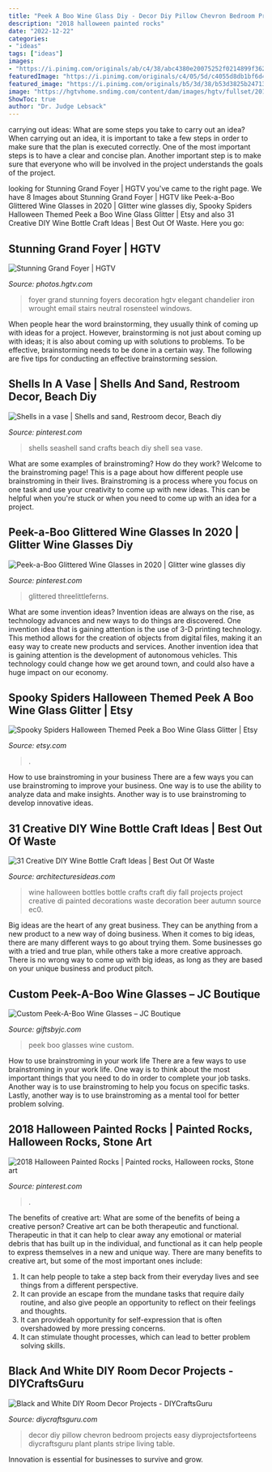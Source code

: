 ```yaml
---
title: "Peek A Boo Wine Glass Diy - Decor Diy Pillow Chevron Bedroom Projects Easy Diyprojectsforteens Diycraftsguru Plant Plants Stripe Living Table"
description: "2018 halloween painted rocks"
date: "2022-12-22"
categories:
- "ideas"
tags: ["ideas"]
images:
- "https://i.pinimg.com/originals/ab/c4/38/abc4380e20075252f0214899f3622bab.jpg"
featuredImage: "https://i.pinimg.com/originals/c4/05/5d/c4055d8db1bf6d4711488ea81cab23eb.jpg"
featured_image: "https://i.pinimg.com/originals/b5/3d/38/b53d3825b24713af445a1abdd60c5e18.jpg"
image: "https://hgtvhome.sndimg.com/content/dam/images/hgtv/fullset/2010/11/12/1/DP_Rosensteel-neutral-foyer_s3x4.jpg.rend.hgtvcom.966.1288.suffix/1400956635588.jpeg"
ShowToc: true
author: "Dr. Judge Lebsack"
---
```



carrying out ideas: What are some steps you take to carry out an idea?
When carrying out an idea, it is important to take a few steps in order to make sure that the plan is executed correctly. One of the most important steps is to have a clear and concise plan. Another important step is to make sure that everyone who will be involved in the project understands the goals of the project.

	

		
looking for Stunning Grand Foyer | HGTV you've came to the right page. We have 8 Images about Stunning Grand Foyer | HGTV like Peek-a-Boo Glittered Wine Glasses in 2020 | Glitter wine glasses diy, Spooky Spiders Halloween Themed Peek a Boo Wine Glass Glitter | Etsy and also 31 Creative DIY Wine Bottle Craft Ideas | Best Out Of Waste. Here you go:
		
    
## Stunning Grand Foyer | HGTV

<img loading=lazy src="https://hgtvhome.sndimg.com/content/dam/images/hgtv/fullset/2010/11/12/1/DP_Rosensteel-neutral-foyer_s3x4.jpg.rend.hgtvcom.966.1288.suffix/1400956635588.jpeg" onerror="this.onerror=null;this.src='https://tse3.mm.bing.net/th?id=OIP.gVBVlkL3JDvCV1Q5Ceew7AHaJ4&amp;pid=15.1';" alt="Stunning Grand Foyer | HGTV">

_Source: photos.hgtv.com_

>foyer grand stunning foyers decoration hgtv elegant chandelier iron wrought email stairs neutral rosensteel windows. 

	

When people hear the word brainstorming, they usually think of coming up with ideas for a project. However, brainstorming is not just about coming up with ideas; it is also about coming up with solutions to problems. To be effective, brainstorming needs to be done in a certain way. The following are five tips for conducting an effective brainstorming session.

    
## Shells In A Vase | Shells And Sand, Restroom Decor, Beach Diy

<img loading=lazy src="https://i.pinimg.com/originals/b5/3d/38/b53d3825b24713af445a1abdd60c5e18.jpg" onerror="this.onerror=null;this.src='https://tse2.mm.bing.net/th?id=OIP.NEwBsFytQWshBvBc4zWsSgHaHm&amp;pid=15.1';" alt="Shells in a vase | Shells and sand, Restroom decor, Beach diy">

_Source: pinterest.com_

>shells seashell sand crafts beach diy shell sea vase. 

	

What are some examples of brainstroming? How do they work?
Welcome to the brainstroming page! This is a page about how different people use brainstroming in their lives. Brainstroming is a process where you focus on one task and use your creativity to come up with new ideas. This can be helpful when you're stuck or when you need to come up with an idea for a project.

    
## Peek-a-Boo Glittered Wine Glasses In 2020 | Glitter Wine Glasses Diy

<img loading=lazy src="https://i.pinimg.com/originals/c4/05/5d/c4055d8db1bf6d4711488ea81cab23eb.jpg" onerror="this.onerror=null;this.src='https://tse2.mm.bing.net/th?id=OIP.i7NqwmntSOVBAPRnCU0F0wHaLH&amp;pid=15.1';" alt="Peek-a-Boo Glittered Wine Glasses in 2020 | Glitter wine glasses diy">

_Source: pinterest.com_

>glittered threelittleferns. 

	

What are some invention ideas?
Invention ideas are always on the rise, as technology advances and new ways to do things are discovered. One invention idea that is gaining attention is the use of 3-D printing technology. This method allows for the creation of objects from digital files, making it an easy way to create new products and services. Another invention idea that is gaining attention is the development of autonomous vehicles. This technology could change how we get around town, and could also have a huge impact on our economy.

    
## Spooky Spiders Halloween Themed Peek A Boo Wine Glass Glitter | Etsy

<img loading=lazy src="https://i.etsystatic.com/24275833/r/il/bb1dfb/2575439930/il_fullxfull.2575439930_83m0.jpg" onerror="this.onerror=null;this.src='https://tse4.mm.bing.net/th?id=OIP.X2F19JSqXKGH7BuFaYeU_QHaLR&amp;pid=15.1';" alt="Spooky Spiders Halloween Themed Peek a Boo Wine Glass Glitter | Etsy">

_Source: etsy.com_

>. 

	

How to use brainstroming in your business
There are a few ways you can use brainstroming to improve your business. One way is to use the ability to analyze data and make insights. Another way is to use brainstroming to develop innovative ideas.

    
## 31 Creative DIY Wine Bottle Craft Ideas | Best Out Of Waste

<img loading=lazy src="http://architecturesideas.com/wp-content/uploads/2017/08/28-2.jpg" onerror="this.onerror=null;this.src='https://tse1.mm.bing.net/th?id=OIP.N2VbnxsbquTSi7AwYY1ewQHaFj&amp;pid=15.1';" alt="31 Creative DIY Wine Bottle Craft Ideas | Best Out Of Waste">

_Source: architecturesideas.com_

>wine halloween bottles bottle crafts craft diy fall projects project creative di painted decorations waste decoration beer autumn source ec0. 

	

Big ideas are the heart of any great business. They can be anything from a new product to a new way of doing business. When it comes to big ideas, there are many different ways to go about trying them. Some businesses go with a tried and true plan, while others take a more creative approach. There is no wrong way to come up with big ideas, as long as they are based on your unique business and product pitch.

    
## Custom Peek-A-Boo Wine Glasses – JC Boutique

<img loading=lazy src="https://www.giftsbyjc.com/wp-content/uploads/2019/04/IMG_0295.jpg" onerror="this.onerror=null;this.src='https://tse4.mm.bing.net/th?id=OIP.G_AOeFIh1PlcRC8oFoWUSwHaHa&amp;pid=15.1';" alt="Custom Peek-A-Boo Wine Glasses – JC Boutique">

_Source: giftsbyjc.com_

>peek boo glasses wine custom. 

	

How to use brainstroming in your work life
There are a few ways to use brainstroming in your work life. One way is to think about the most important things that you need to do in order to complete your job tasks. Another way is to use brainstroming to help you focus on specific tasks. Lastly, another way is to use brainstroming as a mental tool for better problem solving.

    
## 2018 Halloween Painted Rocks | Painted Rocks, Halloween Rocks, Stone Art

<img loading=lazy src="https://i.pinimg.com/originals/ab/c4/38/abc4380e20075252f0214899f3622bab.jpg" onerror="this.onerror=null;this.src='https://tse4.mm.bing.net/th?id=OIP.0VXDv75U-lWeguIgkO6KvAHaJ5&amp;pid=15.1';" alt="2018 Halloween Painted Rocks | Painted rocks, Halloween rocks, Stone art">

_Source: pinterest.com_

>. 

	

The benefits of creative art: What are some of the benefits of being a creative person?
Creative art can be both therapeutic and functional. Therapeutic in that it can help to clear away any emotional or material debris that has built up in the individual, and functional as it can help people to express themselves in a new and unique way. There are many benefits to creative art, but some of the most important ones include: 
1. It can help people to take a step back from their everyday lives and see things from a different perspective.
2. It can provide an escape from the mundane tasks that require daily routine, and also give people an opportunity to reflect on their feelings and thoughts. 
3. It can provideah opportunity for self-expression that is often overshadowed by more pressing concerns. 
4. It can stimulate thought processes, which can lead to better problem solving skills.

    
## Black And White DIY Room Decor Projects - DIYCraftsGuru

<img loading=lazy src="https://www.diycraftsguru.com/wp-content/uploads/2017/06/30-diy-room-decor-ideas-in-black-and-white.jpg" onerror="this.onerror=null;this.src='https://tse1.mm.bing.net/th?id=OIP.Ps9_E_jtr5AYywjmKLH3BAHaLH&amp;pid=15.1';" alt="Black and White DIY Room Decor Projects - DIYCraftsGuru">

_Source: diycraftsguru.com_

>decor diy pillow chevron bedroom projects easy diyprojectsforteens diycraftsguru plant plants stripe living table. 

	

Innovation is essential for businesses to survive and grow.


